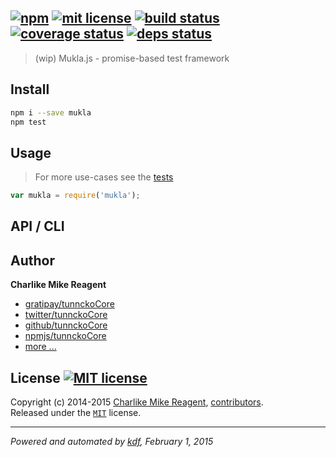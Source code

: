 ## [![npm][npmjs-img]][npmjs-url] [![mit license][license-img]][license-url] [![build status][travis-img]][travis-url] [![coverage status][coveralls-img]][coveralls-url] [![deps status][daviddm-img]][daviddm-url]

> (wip) Mukla.js - promise-based test framework

## Install
```bash
npm i --save mukla
npm test
```


## Usage
> For more use-cases see the [tests](./test.js)

```js
var mukla = require('mukla');
```


## API / CLI


## Author
**Charlike Mike Reagent**
+ [gratipay/tunnckoCore][author-gratipay]
+ [twitter/tunnckoCore][author-twitter]
+ [github/tunnckoCore][author-github]
+ [npmjs/tunnckoCore][author-npmjs]
+ [more ...][contrib-more]


## License [![MIT license][license-img]][license-url]
Copyright (c) 2014-2015 [Charlike Mike Reagent][contrib-more], [contributors][contrib-graf].  
Released under the [`MIT`][license-url] license.


[npmjs-url]: http://npm.im/mukla
[npmjs-img]: https://img.shields.io/npm/v/mukla.svg?style=flat&label=mukla

[coveralls-url]: https://coveralls.io/r/tunnckoCore/mukla?branch=master
[coveralls-img]: https://img.shields.io/coveralls/tunnckoCore/mukla.svg?style=flat

[license-url]: https://github.com/tunnckoCore/mukla/blob/master/license.md
[license-img]: https://img.shields.io/badge/license-MIT-blue.svg?style=flat

[travis-url]: https://travis-ci.org/tunnckoCore/mukla
[travis-img]: https://img.shields.io/travis/tunnckoCore/mukla.svg?style=flat

[daviddm-url]: https://david-dm.org/tunnckoCore/mukla
[daviddm-img]: https://img.shields.io/david/tunnckoCore/mukla.svg?style=flat

[author-gratipay]: https://gratipay.com/tunnckoCore
[author-twitter]: https://twitter.com/tunnckoCore
[author-github]: https://github.com/tunnckoCore
[author-npmjs]: https://npmjs.org/~tunnckocore

[contrib-more]: http://j.mp/1stW47C
[contrib-graf]: https://github.com/tunnckoCore/mukla/graphs/contributors

***

_Powered and automated by [kdf](https://github.com/tunnckoCore), February 1, 2015_